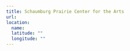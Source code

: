 ```yaml
---
title: Schaumburg Prairie Center for the Arts
url:
location:
  name:
  latitude: ""
  longitude: ""
---
```


